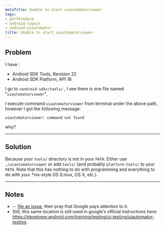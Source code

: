 ```yaml
---
metaTitle: Unable to start uiautomatorviewer
tags:
- performance
- android-layout
- android-uiautomator
title: Unable to start uiautomatorviewer
---
```


## Problem

I have :


* Android SDK Tools, Revision 22
* Android SDK Platform, API 18


I go to `<android-sdk>/tools/` , I see there is one file named "`uiautomatorviewer`",


I execute command `uiautomatorviewer` from terminal under the above path, however I got the following message:



```
uiautomatorviewer: command not found

```

why?



---

## Solution

Because your `tools/` directory is not in your `PATH`. Either use `./uiautomatorviewer` or add `tools/` (and probably `platform-tools/` to your `PATH`. Note that this has nothing to do with programming and everything to do with your *nix-style OS (Linux, OS X, etc.).



---

## Notes

- -- [file an issue](https://issuetracker.google.com/issues), then pray that Google pays attention to it.
- Still, this same location is still used in google's official instructions here: https://developer.android.com/training/testing/ui-testing/uiautomator-testing .
